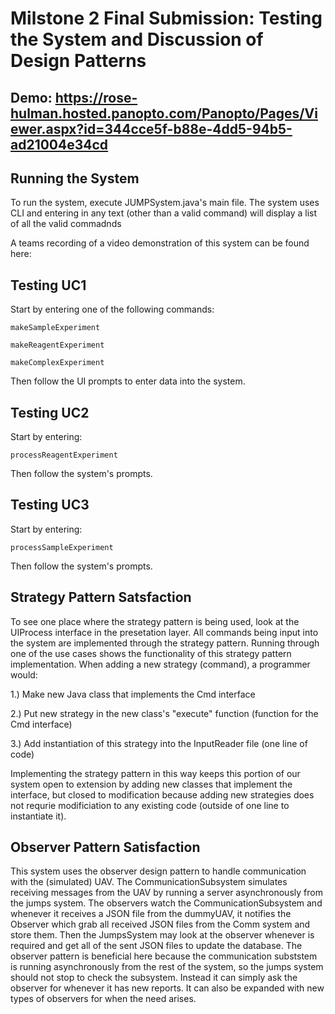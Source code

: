 # Milstone 2 Final Submission: Testing the System and Discussion of Design Patterns
## Demo: https://rose-hulman.hosted.panopto.com/Panopto/Pages/Viewer.aspx?id=344cce5f-b88e-4dd5-94b5-ad21004e34cd
## Running the System
  To run the system, execute JUMPSystem.java's main file. The system uses CLI and entering in any text (other than a valid command) will display a list of all the valid commadnds
  
  A teams recording of a video demonstration of this system can be found here:


## Testing UC1
Start by entering one of the following commands:

    makeSampleExperiment
  
    makeReagentExperiment
  
    makeComplexExperiment
  
  Then follow the UI prompts to enter data into the system.
  
## Testing UC2
Start by entering:

    processReagentExperiment
    
Then follow the system's prompts. 


## Testing UC3 
Start by entering:

    processSampleExperiment
    
Then follow the system's prompts.    
    
    
## Strategy Pattern Satsfaction
To see one place where the strategy pattern is being used, look at the UIProcess interface in the presetation layer.  All commands being input into the system are implemented through the strategy pattern.  Running through one of the use cases shows the functionality of this strategy pattern implementation.  When adding a new strategy (command), a programmer would:

  1.) Make new Java class that implements the Cmd interface


  2.) Put new strategy in the new class's "execute" function (function for the Cmd interface)


  3.) Add instantiation of this strategy into the InputReader file (one line of code)



Implementing the strategy pattern in this way keeps this portion of our system open to extension by adding new classes that implement the interface, but closed to modification because adding new strategies does not requrie modificiation to any existing code (outside of one line to instantiate it).


  
## Observer Pattern Satisfaction
This system uses the observer design pattern to handle communication with the (simulated) UAV. The CommunicationSubsystem simulates receiving messages from the UAV by running a server asynchronously from the jumps system. The observers watch the CommunicationSubsystem and whenever it receives a JSON file from the dummyUAV, it notifies the Observer which grab all received JSON files from the Comm system and store them. Then the JumpsSystem may look at the observer whenever is required and get all of the sent JSON files to update the database. The observer pattern is beneficial here because the communication subststem is running asynchronously from the rest of the system, so the jumps system should not stop to check the subsystem. Instead it can simply ask the observer for whenever it has new reports. It can also be expanded with new types of observers for when the need arises.


